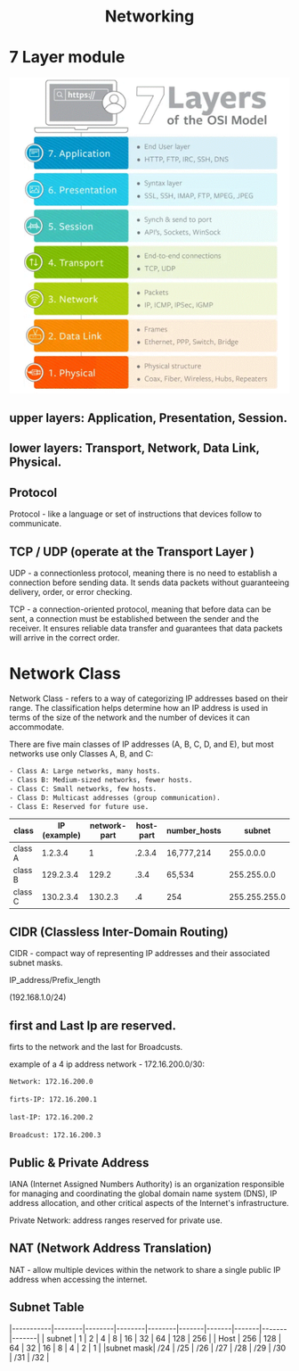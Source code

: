 <div align="center">

# **Networking**

</div>


# 7 Layer module

![7 Layer](7Layers.gif)


## upper layers: Application, Presentation, Session.

## lower layers: Transport, Network, Data Link, Physical.

## Protocol 

  Protocol - like a language or set of instructions that devices follow to communicate.

## TCP / UDP (operate at the Transport Layer )

  UDP - a connectionless protocol, meaning there is no need to establish a connection before sending data. It sends data packets without guaranteeing delivery, order, or error checking.

  TCP - a connection-oriented protocol, meaning that before data can be sent, a connection must be established between the sender and the receiver. It ensures reliable data transfer and guarantees that data packets will arrive in the correct order.
  
# Network Class

  Network Class - refers to a way of categorizing IP addresses based on their range. The classification helps determine how an IP address is used in terms of the size of the network and the number of devices it can accommodate.

  There are five main classes of IP addresses (A, B, C, D, and E), but most networks use only Classes A, B, and C:

    - Class A: Large networks, many hosts.
    - Class B: Medium-sized networks, fewer hosts.
    - Class C: Small networks, few hosts.
    - Class D: Multicast addresses (group communication).
    - Class E: Reserved for future use.


|    class    |     IP (example)   |   network-part     |    host-part     |   number_hosts   |   subnet      |
|-------------|--------------------|--------------------|------------------|------------------|---------------|
| class A     | 1.2.3.4            | 1                  | .2.3.4           | 16,777,214       | 255.0.0.0     |
| class B     | 129.2.3.4          | 129.2              | .3.4             | 65,534           | 255.255.0.0   |
| class C     | 130.2.3.4          | 130.2.3            | .4               | 254              | 255.255.255.0 |


## CIDR  (Classless Inter-Domain Routing)

  CIDR - compact way of representing IP addresses and their associated subnet masks.

  IP_address/Prefix_length

  (192.168.1.0/24)

## first and Last Ip are reserved. 
  firts to the network and the last for Broadcusts.

  example of a 4 ip address network - 172.16.200.0/30:

    Network: 172.16.200.0
    
    firts-IP: 172.16.200.1
    
    last-IP: 172.16.200.2
    
    Broadcust: 172.16.200.3

## Public & Private Address

  IANA (Internet Assigned Numbers Authority) is an organization responsible for managing and coordinating the global domain name system (DNS), IP address allocation, and other critical aspects of the Internet's infrastructure.
  
  Private Network: address ranges reserved for private use.

## NAT (Network Address Translation)

  NAT - allow multiple devices within the network to share a single public IP address when accessing the internet. 

## Subnet Table

  |-----------|--------|--------|--------|--------|-------|-------|-------|-------|-------|
  |   subnet  |   1    |    2   |    4   |    8   |   16  |   32  |   64  |  128  |  256  |
  |   Host    |   256  |  128   |   64   |   32   |   16  |   8   |   4   |   2   |   1   |
  |subnet mask|  /24   |  /25   |   /26  |   /27  |  /28  |  /29  |  /30  |  /31  |  /32  | 



